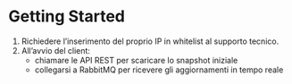 # Getting Started

1. Richiedere l’inserimento del proprio IP in whitelist al supporto tecnico.
2. All’avvio del client:
   - chiamare le API REST per scaricare lo snapshot iniziale
   - collegarsi a RabbitMQ per ricevere gli aggiornamenti in tempo reale
